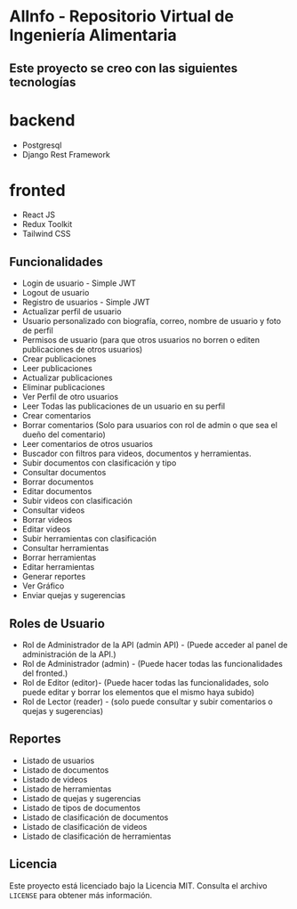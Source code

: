 # AlInfo - Repositorio Virtual de Ingeniería Alimentaria

## Este proyecto se creo con las siguientes tecnologías

# backend

- Postgresql
- Django Rest Framework

# fronted

- React JS
- Redux Toolkit
- Tailwind CSS

## Funcionalidades

- Login de usuario - Simple JWT
- Logout de usuario
- Registro de usuarios - Simple JWT
- Actualizar perfil de usuario
- Usuario personalizado con biografía, correo, nombre de usuario y foto de perfil
- Permisos de usuario (para que otros usuarios no borren o editen publicaciones de otros usuarios)
- Crear publicaciones
- Leer publicaciones
- Actualizar publicaciones
- Eliminar publicaciones
- Ver Perfil de otro usuarios
- Leer Todas las publicaciones de un usuario en su perfil
- Crear comentarios
- Borrar comentarios (Solo para usuarios con rol de admin o que sea el dueño del comentario)
- Leer comentarios de otros usuarios
- Buscador con filtros para videos, documentos y herramientas.
- Subir documentos con clasificación y tipo
- Consultar documentos
- Borrar documentos
- Editar documentos
- Subir videos con clasificación
- Consultar videos
- Borrar videos
- Editar videos
- Subir herramientas con clasificación
- Consultar herramientas
- Borrar herramientas
- Editar herramientas
- Generar reportes
- Ver Gráfico
- Enviar quejas y sugerencias

## Roles de Usuario

- Rol de Administrador de la API (admin API) - (Puede acceder al panel de administración de la API.)
- Rol de Administrador (admin) - (Puede hacer todas las funcionalidades del fronted.)
- Rol de Editor (editor)- (Puede hacer todas las funcionalidades, solo puede editar y borrar los elementos que el mismo haya subido)
- Rol de Lector (reader) - (solo puede consultar y subir comentarios o quejas y sugerencias)

## Reportes

- Listado de usuarios
- Listado de documentos
- Listado de videos
- Listado de herramientas
- Listado de quejas y sugerencias
- Listado de tipos de documentos
- Listado de clasificación de documentos
- Listado de clasificación de videos
- Listado de clasificación de herramientas

## Licencia

Este proyecto está licenciado bajo la Licencia MIT. Consulta el archivo `LICENSE` para obtener más información.
